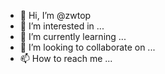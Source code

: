 - 👋 Hi, I’m @zwtop
- 👀 I’m interested in ...
- 🌱 I’m currently learning ...
- 💞️ I’m looking to collaborate on ...
- 📫 How to reach me ...

<!---
zwtop/zwtop is a ✨ special ✨ repository because its `README.md` (this file) appears on your GitHub profile.
You can click the Preview link to take a look at your changes.
--->
